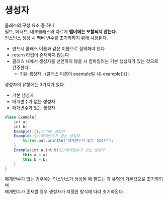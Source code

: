 # 생성자
클래스의 구성 요소 중 하나    
필드, 메서드, 내부클래스와 다르게 **멤버에는 포함되지 않는다.**  
인스턴스 생성 시 멤버 변수를 초기화하기 위해 사용된다.   
* 반드시 클래스 이름과 같은 이름으로 정의해야 한다
* return 타입이 존재하지 않는다
* 클래스 내에서 생성자를 선언하지 않을 시 컴파일러는 기본 생성자가 있는 것으로 간주한다.
  * 기본 생성자 : (클래스 이름이 example일 시) example(){};
   
생성자의 유형에는 3가지가 있다.
* 기본 생성자
* 매개변수가 없는 생성자
* 매개변수가 있는 생성자
```java
class Example{
    int a;
    int b;
    Example(){};//기본 생성자
    Example(){//매개변수가 없는 생성자
        System.out.println("매개변수가 없는 생성자");
    }
    Example(int a,int b){//매개변수가 있는 생성자
        this.a = a;
        this.b = b;
    }
}
```
매개변수가 없는 경우에는 인스턴스가 생성될 때 필드는 각 유형의 기본값으로 초기화되며   
매개변수가 존재할 경우 생성자가 지정한 방식에 따라 초기화된다.

